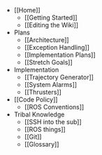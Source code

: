 * [[Home]]
    * [[Getting Started]]
    * [[Editing the Wiki]]
* Plans
    * [[Architecture]]
    * [[Exception Handling]]
    * [[Implementation Plans]]
    * [[Stretch Goals]]
* Implementation
    * [[Trajectory Generator]]
    * [[System Alarms]]
    * [[Thrusters]]
* [[Code Policy]]
    * [[ROS Conventions]]
* Tribal Knowledge
    * [[SSH into the sub]]
    * [[ROS things]]
    * [[Git]]
    * [[Glossary]]